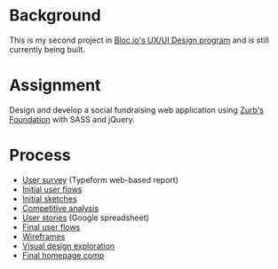 <h1>Background</h1>
<p>This is my second project in <a href="https://www.bloc.io/ux-design-bootcamp" target="_blank">Bloc.io's UX/UI Design program</a> and is still currently being built.</p>

<h1>Assignment</h1>
<p>Design and develop a social fundraising web application using <a href="http://foundation.zurb.com/" target="_blank">Zurb's Foundation</a> with SASS and jQuery.</p>

<h1>Process</h1>
<p>
<ul>
<li><a href="https://astridparis.typeform.com/report/G9X5at/pnRF" target="_blank"> User survey</a> (Typeform web-based report)</li>
<li><a href="https://github.com/astridparisUX/Fundraising/blob/master/UX/flows_fundraisers.png" target="_blank">Initial user flows</a></li>
<li><a href="https://github.com/astridparisUX/Fundraising/blob/master/UX/Fundraising_sketches1.pdf" target="_blank">Initial sketches</a></li>
<li><a href="https://github.com/astridparisUX/Fundraising/blob/master/UX/competitive_analysis.pdf" target="_blank">Competitive analysis</a></li>
<li><a href="https://docs.google.com/spreadsheets/d/1zfwlVCChYjUVCmGTP8hQ-TsWUBgfazb6UMJQm7NrPu8/edit?usp=sharing" target="_blank"> User stories</a> (Google spreadsheet)</li>
<li><a href="https://github.com/astridparisUX/Fundraising/blob/master/UX/flows-sitemap_v2.pdf" target="_blank">Final user flows</a></li>
<li><a href="https://www.dropbox.com/sh/1lfolps0vxdg3kp/AABU_nQ4qeg9lUDv3LfkVwuva?dl=0" target="_blank">Wireframes</a></li>
<li><a href="https://www.dropbox.com/sh/t0qywstqg7ez4kh/AAAKI9UcHwHPGB4O1L6M2-pNa?dl=0" target="_blank">Visual design exploration</a></li>
<li><a href="https://github.com/astridparisUX/Fundraising/blob/master/UX/StudentCheese_comp_home_final.png" target="_blank">Final homepage comp</a></li>
</ul>



</p>
